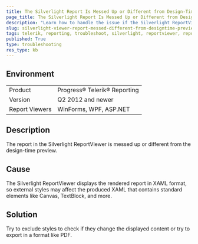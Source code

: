 ```yaml
---
title: The Silverlight Report Is Messed Up or Different from Design-Time Preview
page_title: The Silverlight Report Is Messed Up or Different from Design-Time Preview
description: "Learn how to handle the issue if the Silverlight ReportViewer report is messed up or different from the preview in design-time."
slug: silverlight-viewer-report-messed-different-from-designtime-preview
tags: telerik, reporting, troubleshoot, silverlight, reportviewer, report, messed, up, different, from, design, time, preview
published: True
type: troubleshooting
res_type: kb
---
```


## Environment

<table>
	<tbody>
		<tr>
			<td>Product</td>
			<td>Progress® Telerik® Reporting</td>
		</tr>
		<tr>
			<td>Version</td>
			<td>Q2 2012 and newer</td>
		</tr>
	        <tr>
			<td>Report Viewers</td>
			<td>WinForms, WPF, ASP.NET</td>
		</tr>
	</tbody>
</table>

## Description

The report in the Silverlight ReportViewer is messed up or different from the design-time preview.

## Cause

The Silverlight ReportViewer displays the rendered report in XAML format, so external styles may affect the produced XAML that contains standard elements like Canvas, TextBlock, and more.

## Solution  

Try to exclude styles to check if they change the displayed content or try to export in a format like PDF.         
